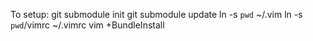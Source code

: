 To setup:
    git submodule init
    git submodule update
    ln -s `pwd` ~/.vim
    ln -s `pwd`/vimrc ~/.vimrc 
    vim +BundleInstall
